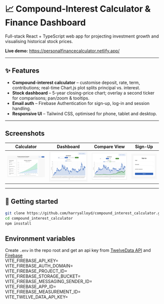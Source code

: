 # 📈 Compound-Interest Calculator & Finance Dashboard

Full-stack React + TypeScript web app for projecting investment growth and visualising historical stock prices.

**Live demo:** https://personalfinancecalculator.netlify.app/

---

## ✨ Features
- **Compound-interest calculator** – customise deposit, rate, term, contributions; real-time Chart.js plot splits principal vs. interest.
- **Stock dashboard** – 5-year closing-price chart; overlay a second ticker for comparisons; pan/zoom & tooltips.
- **Email auth** – Firebase Authentication for sign-up, log-in and session handling.
- **Responsive UI** – Tailwind CSS, optimised for phone, tablet and desktop.

---

## Screenshots
| Calculator | Dashboard | Compare View | Sign-Up |
|------------|-----------|--------------|---------|
| ![Calculator](./images/calculator.png) | ![Dashboard](./images/dashboards.png) | ![Compare](./images/compare.png) | ![Sign-Up](./images/signup.png) |

---

## 🔑 Getting started

```bash
git clone https://github.com/harryalloyd/compound_interest_calculator.git
cd compound_interest_calculator
npm insstall
```

## Environment variables
Create `.env` in the repo root and get an api key from [TwelveData API](https://twelvedata.com/?ref=yH5SV2P&utm_campaign=branded_search&utm_medium=cpc&utm_source=google&gad_source=1&gad_campaignid=22524074813&gbraid=0AAAAAo2o-AEAMUMtZfaUr1AsLBpwnt20v&gclid=Cj0KCQjw18bEBhCBARIsAKuAFEYpbhysxfPwuGbRg1pC8GpYE1QuTFSoLR1sWT-n0fcnQlInzUG-Y5caAt5tEALw_wcB) and [Firebase](https://firebase.google.com/?gclsrc=aw.ds&gad_source=1&gad_campaignid=12211052842&gbraid=0AAAAADpUDOjnP5Y5LaVe5KXrvEpP1tkcG&gclid=Cj0KCQjw18bEBhCBARIsAKuAFEbjp1c_tAQ59xMc8cMvW_KxlJ8Aa2DynWQPWkB3jjCEuqXUWcgvAs4aAqdrEALw_wcB)
<br>
VITE_FIREBASE_API_KEY=
<br>
VITE_FIREBASE_AUTH_DOMAIN=
<br>
VITE_FIREBASE_PROJECT_ID=
<br>
VITE_FIREBASE_STORAGE_BUCKET=
<br>
VITE_FIREBASE_MESSAGING_SENDER_ID=
<br>
VITE_FIREBASE_APP_ID=
<br>
VITE_FIREBASE_MEASUREMENT_ID=
<br>
VITE_TWELVE_DATA_API_KEY=
<br>
